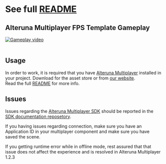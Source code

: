 # See full [README](Assets/AlterunaFPS/README.md)

## Alteruna Multiplayer FPS Template Gameplay
[![Gameplay video](https://i.imgur.com/MH2H8Ix.png)](https://youtu.be/tlfivt_Ug8w)
<br><br>

## Usage
In order to work, it is required that you have [Alteruna Multiplayer](https://assetstore.unity.com/packages/tools/network/alteruna-multiplayer-sdk-217234) installed in your project. Download for the asset store or from [our website](https://www.alteruna.com).
<br>Read the full [README](Assets/AlterunaFPS/README.md) for more info.

## Issues
Issues regarding the [Alteruna Multiplayer SDK](https://assetstore.unity.com/packages/tools/network/alteruna-multiplayer-sdk-217234) should be reported in the [SDK documentation reposetory](https://github.com/Alteruna/au-multiplayer-api-docs).

If you having issues regarding connection, make sure you have an Application ID in your multiplayer component and make sure you have saved the scene.

If you getting runtime error while in offline mode, rest assured that that issue does not affect the experience and is resolved in Alteruna Multiplayer 1.2.3